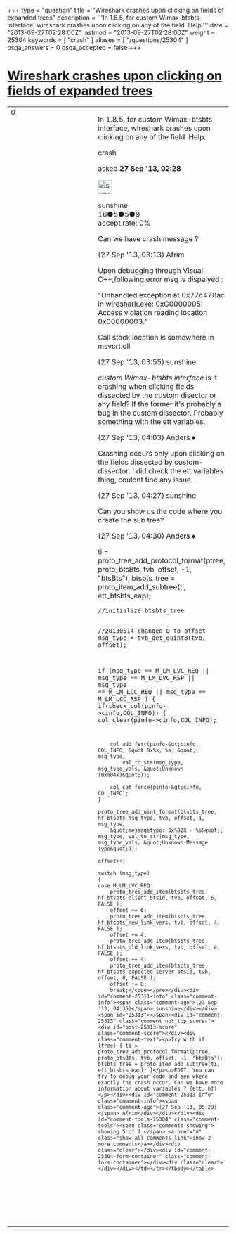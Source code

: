 +++
type = "question"
title = "Wireshark crashes upon clicking on fields of expanded trees"
description = '''In 1.8.5, for custom Wimax-btsbts interface, wireshark crashes upon clicking on any of the field. Help.'''
date = "2013-09-27T02:28:00Z"
lastmod = "2013-09-27T02:28:00Z"
weight = 25304
keywords = [ "crash" ]
aliases = [ "/questions/25304" ]
osqa_answers = 0
osqa_accepted = false
+++

<div class="headNormal">

# [Wireshark crashes upon clicking on fields of expanded trees](/questions/25304/wireshark-crashes-upon-clicking-on-fields-of-expanded-trees)

</div>

<div id="main-body">

<div id="askform">

<table id="question-table" style="width:100%;"><colgroup><col style="width: 50%" /><col style="width: 50%" /></colgroup><tbody><tr class="odd"><td style="width: 30px; vertical-align: top"><div class="vote-buttons"><div id="post-25304-score" class="post-score" title="current number of votes">0</div><div id="favorite-count" class="favorite-count"></div></div></td><td><div id="item-right"><div class="question-body"><p>In 1.8.5, for custom Wimax-btsbts interface, wireshark crashes upon clicking on any of the field. Help.</p></div><div id="question-tags" class="tags-container tags">crash</div><div id="question-controls" class="post-controls"></div><div class="post-update-info-container"><div class="post-update-info post-update-info-user"><p>asked <strong>27 Sep '13, 02:28</strong></p><img src="https://secure.gravatar.com/avatar/dd64de546bcf7652a4faed163ff02df0?s=32&amp;d=identicon&amp;r=g" class="gravatar" width="32" height="32" alt="sunshine&#39;s gravatar image" /><p>sunshine<br />
<span class="score" title="16 reputation points">16</span><span title="5 badges"><span class="badge1">●</span><span class="badgecount">5</span></span><span title="5 badges"><span class="silver">●</span><span class="badgecount">5</span></span><span title="9 badges"><span class="bronze">●</span><span class="badgecount">9</span></span><br />
<span class="accept_rate" title="Rate of the user&#39;s accepted answers">accept rate:</span> <span title="sunshine has no accepted answers">0%</span></p></div></div><div id="comments-container-25304" class="comments-container"><span id="25306"></span><div id="comment-25306" class="comment"><div id="post-25306-score" class="comment-score"></div><div class="comment-text"><p>Can we have crash message ?</p></div><div id="comment-25306-info" class="comment-info"><span class="comment-age">(27 Sep '13, 03:13)</span> Afrim</div></div><span id="25307"></span><div id="comment-25307" class="comment"><div id="post-25307-score" class="comment-score"></div><div class="comment-text"><p>Upon debugging through Visual C++,following error msg is dispalyed :</p><p>"Unhandled exception at 0x77c478ac in wireshark.exe: 0xC0000005: Access violation reading location 0x00000003."</p><p>Call stack location is somewhere in msvcrt.dll</p></div><div id="comment-25307-info" class="comment-info"><span class="comment-age">(27 Sep '13, 03:55)</span> sunshine</div></div><span id="25308"></span><div id="comment-25308" class="comment"><div id="post-25308-score" class="comment-score"></div><div class="comment-text"><p><em>custom Wimax-btsbts interface</em> is it crashing when clicking fields dissected by the custom disector or any field? If the former it's probably a bug in the custom dissector. Probably something with the ett variables.</p></div><div id="comment-25308-info" class="comment-info"><span class="comment-age">(27 Sep '13, 04:03)</span> Anders ♦</div></div><span id="25309"></span><div id="comment-25309" class="comment"><div id="post-25309-score" class="comment-score"></div><div class="comment-text"><p>Crashing occurs only upon clicking on the fields dissected by custom-dissector. I did check the ett variables thing, couldnt find any issue.</p></div><div id="comment-25309-info" class="comment-info"><span class="comment-age">(27 Sep '13, 04:27)</span> sunshine</div></div><span id="25310"></span><div id="comment-25310" class="comment"><div id="post-25310-score" class="comment-score"></div><div class="comment-text"><p>Can you show us the code where you create the sub tree?</p></div><div id="comment-25310-info" class="comment-info"><span class="comment-age">(27 Sep '13, 04:30)</span> Anders ♦</div></div><span id="25311"></span><div id="comment-25311" class="comment not_top_scorer"><div id="post-25311-score" class="comment-score"></div><div class="comment-text"><p>ti = proto_tree_add_protocol_format(ptree, proto_btsBts, tvb, offset, -1, "btsBts"); btsbts_tree = proto_item_add_subtree(ti, ett_btsbts_eap);</p><pre><code>//initialize btsbts_tree

//20130514 changed 0 to offset
msg_type = tvb_get_guint8(tvb, offset);

if (msg_type == M_LM_LVC_REQ || msg_type == M_LM_LVC_RSP || msg_type == M_LM_LCC_REQ || msg_type == M_LM_LCC_RSP )
{
if(check_col(pinfo-&gt;cinfo,COL_INFO))
{
col_clear(pinfo-&gt;cinfo,COL_INFO);

        col_add_fstr(pinfo-&gt;cinfo, COL_INFO, &quot;0x%x, %s, &quot;, msg_type,
            val_to_str(msg_type, msg_type_vals, &quot;Unknown (0x%04x)&quot;));

        col_set_fence(pinfo-&gt;cinfo, COL_INFO);
    }

    proto_tree_add_uint_format(btsbts_tree, hf_btsbts_msg_type, tvb, offset, 1, msg_type,
        &quot;messagetype: 0x%02X - %s&quot;, msg_type, val_to_str(msg_type, msg_type_vals, &quot;Unknown Message Type&quot;));

    offset++;

    switch (msg_type) 
    {
    case M_LM_LVC_REQ:
        proto_tree_add_item(btsbts_tree, hf_btsbts_client_btsid, tvb, offset, 6, FALSE );
        offset += 6;
        proto_tree_add_item(btsbts_tree, hf_btsbts_new_link_vers, tvb, offset, 4, FALSE );
        offset += 4;
        proto_tree_add_item(btsbts_tree, hf_btsbts_old_link_vers, tvb, offset, 4, FALSE );
        offset += 4;
        proto_tree_add_item(btsbts_tree, hf_btsbts_expected_server_btsid, tvb, offset, 8, FALSE );
        offset += 8;
        break;</code></pre></div><div id="comment-25311-info" class="comment-info"><span class="comment-age">(27 Sep '13, 04:36)</span> sunshine</div></div><span id="25313"></span><div id="comment-25313" class="comment not_top_scorer"><div id="post-25313-score" class="comment-score"></div><div class="comment-text"><p>Try with if (tree) { ti = proto_tree_add_protocol_format(ptree, proto_btsBts, tvb, offset, -1, "btsBts"); btsbts_tree = proto_item_add_subtree(ti, ett_btsbts_eap); }</p><p>EDIT: You can try to debug your code and see where exactly the crash occur. Can we have more information about variables ? (ett, hf)</p></div><div id="comment-25313-info" class="comment-info"><span class="comment-age">(27 Sep '13, 05:29)</span> Afrim</div></div></div><div id="comment-tools-25304" class="comment-tools"><span class="comments-showing"> showing 5 of 7 </span> <a href="#" class="show-all-comments-link">show 2 more comments</a></div><div class="clear"></div><div id="comment-25304-form-container" class="comment-form-container"></div><div class="clear"></div></div></td></tr></tbody></table>

</div>

</div>

